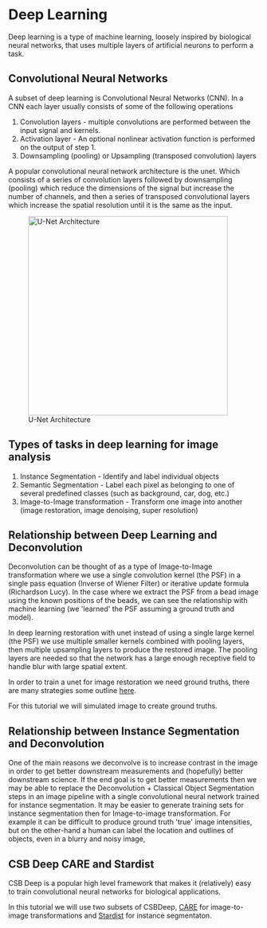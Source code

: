#  Deep Learning

Deep learning is a type of machine learning, loosely inspired by biological neural networks, that uses multiple layers of artificial neurons to perform a task.  

## Convolutional Neural Networks

A subset of deep learning is Convolutional Neural Networks (CNN).  In a CNN each layer usually consists of some of the following operations

1.  Convolution layers - multiple convolutions are performed between the input signal and kernels.
2.  Activation layer - An optional nonlinear activation function is performed on the output of step 1. 
3.  Downsampling (pooling) or Upsampling (transposed convolution) layers

A popular convolutional neural network architecture is the unet.  Which consists of a series of convolution layers followed by downsampling (pooling) which reduce the dimensions of the signal but increase the number of channels, and then a series of transposed convolutional layers which increase the spatial resolution until it is the same as the input. 

<figure>
  <img src="unet.png" alt="U-Net Architecture" style="height: 400px;">
  <figcaption>U-Net Architecture</figcaption>
</figure>

## Types of tasks in deep learning for image analysis

1.  Instance Segmentation - Identify and label individual objects
2.  Semantic Segmentation - Label each pixel as belonging to one of several predefined classes (such as background, car, dog, etc.)
3.  Image-to-Image transformation - Transform one image into another (image restoration, image denoising, super resolution)

##  Relationship between Deep Learning and Deconvolution

Deconvolution can be thought of as a type of Image-to-Image transformation where we use a single convolution kernel (the PSF) in a single pass equation (Inverse of Wiener Filter) or iterative update formula (Richardson Lucy).  In the case where we extract the PSF from a bead image using the known positions of the beads, we can see the relationship with machine learning (we 'learned' the PSF assuming a ground truth and model).

In deep learning restoration with unet instead of using a single large kernel (the PSF) we use multiple smaller kernels combined with pooling layers, then multiple upsampling layers to produce the restored image.  The pooling layers are needed so that the network has a large enough receptive field to handle blur with large spatial extent. 

In order to train a unet for image restoration we need ground truths, there are many strategies some outline [here](https://www.nature.com/articles/s41592-018-0216-7).

For this tutorial we will simulated image to create ground truths.  

## Relationship between Instance Segmentation and Deconvolution

One of the main reasons we deconvolve is to increase contrast in the image in order to get better downstream measurements and (hopefully) better downstream science.  If the end goal is to get better measurements then we may be able to replace the Deconvolution + Classical Object Segmentation steps in an image pipeline with a single convolutional neural network trained for instance segmentation.   It may be easier to generate training sets for instance segmentation then for Image-to-image transformation.  For example it can be difficult to produce ground truth 'true' image intensities, but on the other-hand a human can label the location and outlines of objects, even in a blurry and noisy image, 

## CSB Deep CARE and Stardist

CSB Deep is a popular high level framework that makes it (relatively) easy to train convolutional neural networks for biological applications.   

In this tutorial we will use two subsets of CSBDeep, [CARE](https://csbdeep.bioimagecomputing.com/tools/care/) for image-to-image transformations and [Stardist](https://github.com/stardist/stardist) for instance segmentaton. 
